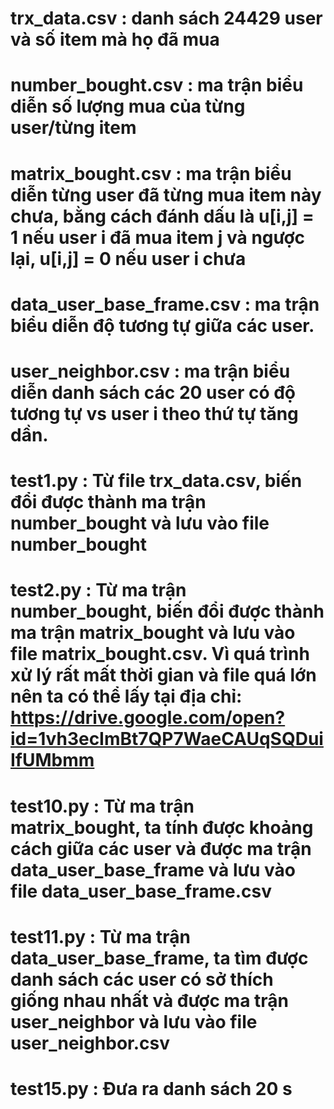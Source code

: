 # trx_data.csv : danh sách 24429 user và số item mà họ đã mua
# number_bought.csv : ma trận biểu diễn số lượng mua của từng user/từng item
# matrix_bought.csv : ma trận biểu diễn từng user đã từng mua item này chưa, bằng cách đánh dấu là u[i,j] = 1 nếu user i đã mua item j và ngược lại, u[i,j] = 0 nếu user i chưa
# data_user_base_frame.csv : ma trận biểu diễn độ tương tự giữa các user.
# user_neighbor.csv : ma trận biểu diễn danh sách các 20 user có độ tương tự vs user i theo thứ tự tăng dần.

# test1.py : Từ file trx_data.csv, biến đổi được thành ma trận number_bought và lưu vào file number_bought
# test2.py : Từ ma trận number_bought, biến đổi được thành ma trận matrix_bought và lưu vào file matrix_bought.csv. Vì quá trình xử lý rất mất thời gian và file quá lớn nên ta có thể lấy tại địa chỉ: https://drive.google.com/open?id=1vh3ecImBt7QP7WaeCAUqSQDuiIfUMbmm
# test10.py : Từ ma trận matrix_bought, ta tính được khoảng cách giữa các user và được ma trận data_user_base_frame và lưu vào file data_user_base_frame.csv
# test11.py : Từ ma trận data_user_base_frame, ta tìm được danh sách các user có sở thích giống nhau nhất và được ma trận user_neighbor và lưu vào file user_neighbor.csv
# test15.py : Đưa ra danh sách 20 s
